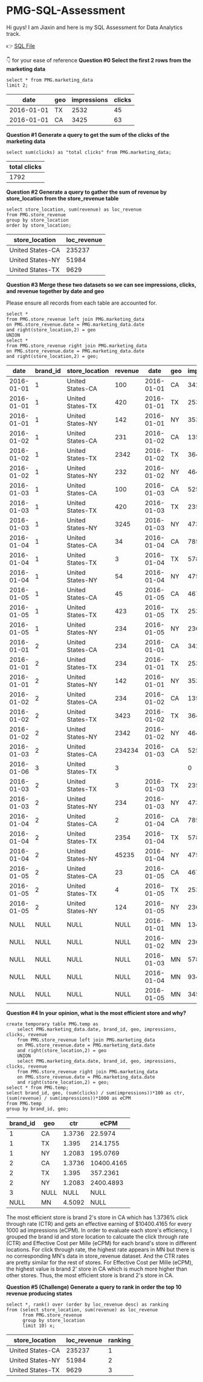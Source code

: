# PMG-SQL-Assessment
Hi guys! I am Jiaxin and here is my SQL Assessment for Data Analytics track. 

:point_right: [SQL File ](https://github.com/yjjjjxx/PMG-SQL-Assessment/blob/main/PMG.sql)

:point_down: for your ease of reference
**Question #0 Select the first 2 rows from the marketing data**

```mysql
select * from PMG.marketing_data
limit 2;
```

| date       | geo  | impressions | clicks |
| ---------- | ---- | ----------- | ------ |
| 2016-01-01 | TX   | 2532        | 45     |
| 2016-01-01 | CA   | 3425        | 63     |

**Question #1 Generate a query to get the sum of the clicks of the marketing data**

```mysql
select sum(clicks) as "total clicks" from PMG.marketing_data;
```

| total clicks |
| ------------ |
| 1792         |

**Question #2 Generate a query to gather the sum of revenue by store_location from the store_revenue table**

```mysql
select store_location, sum(revenue) as loc_revenue
from PMG.store_revenue
group by store_location
order by store_location;
```

| store_location   | loc_revenue |
| ---------------- | ----------- |
| United States-CA | 235237      |
| United States-NY | 51984       |
| United States-TX | 9629        |

**Question #3 Merge these two datasets so we can see impressions, clicks, and revenue together by date and geo** 

Please ensure all records from each table are accounted for.

```mysql
select *
from PMG.store_revenue left join PMG.marketing_data
on PMG.store_revenue.date = PMG.marketing_data.date
and right(store_location,2) = geo
UNION
select *
from PMG.store_revenue right join PMG.marketing_data
on PMG.store_revenue.date = PMG.marketing_data.date
and right(store_location,2) = geo;
```

| date       | brand_id | store_location   | revenue | date       | geo  | impressions | clicks |
| ---------- | -------- | ---------------- | ------- | ---------- | ---- | ----------- | ------ |
| 2016-01-01 | 1        | United States-CA | 100     | 2016-01-01 | CA   | 3425        | 63     |
| 2016-01-01 | 1        | United States-TX | 420     | 2016-01-01 | TX   | 2532        | 45     |
| 2016-01-01 | 1        | United States-NY | 142     | 2016-01-01 | NY   | 3532        | 25     |
| 2016-01-02 | 1        | United States-CA | 231     | 2016-01-02 | CA   | 1354        | 53     |
| 2016-01-02 | 1        | United States-TX | 2342    | 2016-01-02 | TX   | 3643        | 23     |
| 2016-01-02 | 1        | United States-NY | 232     | 2016-01-02 | NY   | 4643        | 85     |
| 2016-01-03 | 1        | United States-CA | 100     | 2016-01-03 | CA   | 5258        | 36     |
| 2016-01-03 | 1        | United States-TX | 420     | 2016-01-03 | TX   | 2353        | 57     |
| 2016-01-03 | 1        | United States-NY | 3245    | 2016-01-03 | NY   | 4735        | 63     |
| 2016-01-04 | 1        | United States-CA | 34      | 2016-01-04 | CA   | 7854        | 85     |
| 2016-01-04 | 1        | United States-TX | 3       | 2016-01-04 | TX   | 5783        | 47     |
| 2016-01-04 | 1        | United States-NY | 54      | 2016-01-04 | NY   | 4754        | 36     |
| 2016-01-05 | 1        | United States-CA | 45      | 2016-01-05 | CA   | 4678        | 73     |
| 2016-01-05 | 1        | United States-TX | 423     | 2016-01-05 | TX   | 2535        | 63     |
| 2016-01-05 | 1        | United States-NY | 234     | 2016-01-05 | NY   | 2364        | 33     |
| 2016-01-01 | 2        | United States-CA | 234     | 2016-01-01 | CA   | 3425        | 63     |
| 2016-01-01 | 2        | United States-TX | 234     | 2016-01-01 | TX   | 2532        | 45     |
| 2016-01-01 | 2        | United States-NY | 142     | 2016-01-01 | NY   | 3532        | 25     |
| 2016-01-02 | 2        | United States-CA | 234     | 2016-01-02 | CA   | 1354        | 53     |
| 2016-01-02 | 2        | United States-TX | 3423    | 2016-01-02 | TX   | 3643        | 23     |
| 2016-01-02 | 2        | United States-NY | 2342    | 2016-01-02 | NY   | 4643        | 85     |
| 2016-01-03 | 2        | United States-CA | 234234  | 2016-01-03 | CA   | 5258        | 36     |
| 2016-01-06 | 3        | United States-TX | 3       |            |      | 0           | 0      |
| 2016-01-03 | 2        | United States-TX | 3       | 2016-01-03 | TX   | 2353        | 57     |
| 2016-01-03 | 2        | United States-NY | 234     | 2016-01-03 | NY   | 4735        | 63     |
| 2016-01-04 | 2        | United States-CA | 2       | 2016-01-04 | CA   | 7854        | 85     |
| 2016-01-04 | 2        | United States-TX | 2354    | 2016-01-04 | TX   | 5783        | 47     |
| 2016-01-04 | 2        | United States-NY | 45235   | 2016-01-04 | NY   | 4754        | 36     |
| 2016-01-05 | 2        | United States-CA | 23      | 2016-01-05 | CA   | 4678        | 73     |
| 2016-01-05 | 2        | United States-TX | 4       | 2016-01-05 | TX   | 2535        | 63     |
| 2016-01-05 | 2        | United States-NY | 124     | 2016-01-05 | NY   | 2364        | 33     |
| NULL       | NULL     | NULL             | NULL    | 2016-01-01 | MN   | 1342        | 784    |
| NULL       | NULL     | NULL             | NULL    | 2016-01-02 | MN   | 2366        | 85     |
| NULL       | NULL     | NULL             | NULL    | 2016-01-03 | MN   | 5783        | 87     |
| NULL       | NULL     | NULL             | NULL    | 2016-01-04 | MN   | 9345        | 24     |
| NULL       | NULL     | NULL             | NULL    | 2016-01-05 | MN   | 3452        | 25     |

**Question #4 In your opinion, what is the most efficient store and why?**

```mysql
create temporary table PMG.temp as
	select PMG.marketing_data.date, brand_id, geo, impressions, clicks, revenue
	from PMG.store_revenue left join PMG.marketing_data
	on PMG.store_revenue.date = PMG.marketing_data.date
	and right(store_location,2) = geo
	UNION
	select PMG.marketing_data.date, brand_id, geo, impressions, clicks, revenue
	from PMG.store_revenue right join PMG.marketing_data
	on PMG.store_revenue.date = PMG.marketing_data.date
	and right(store_location,2) = geo;
select * from PMG.temp;
select brand_id, geo, (sum(clicks) / sum(impressions))*100 as ctr, (sum(revenue) / sum(impressions))*1000 as eCPM
from PMG.temp
group by brand_id, geo;
```

| brand_id | geo  | ctr    | eCPM       |
| -------- | ---- | ------ | ---------- |
| 1        | CA   | 1.3736 | 22.5974    |
| 1        | TX   | 1.395  | 214.1755   |
| 1        | NY   | 1.2083 | 195.0769   |
| 2        | CA   | 1.3736 | 10400.4165 |
| 2        | TX   | 1.395  | 357.2361   |
| 2        | NY   | 1.2083 | 2400.4893  |
| 3        | NULL | NULL   | NULL       |
| NULL     | MN   | 4.5092 | NULL       |

The most efficient store is brand 2's store in CA which has 1.3736% click through rate (CTR) and gets an effective earning of $10400.4165 for every 1000 ad impressions (eCPM). In order to evaluate each store's efficiency, I grouped the brand id and store location to calcuate the click through rate (CTR) and Effective Cost per Mille (eCPM) for each brand's store in different locations. For click through rate, the highest rate appears in MN but there is no corresponding MN's data in store_revenue dataset. And the CTR rates are pretty similar for the rest of stores. For Effective Cost per Mille (eCPM), the highest value is brand 2' store in CA which is much more higher than other stores. Thus, the most efficient store is brand 2's store in CA. 

**Question #5 (Challenge) Generate a query to rank in order the top 10 revenue producing states**

```mysql
select *, rank() over (order by loc_revenue desc) as ranking
from (select store_location, sum(revenue) as loc_revenue
	  from PMG.store_revenue
	  group by store_location
	  limit 10) x;
```

| store_location   | loc_revenue | ranking |
| ---------------- | ----------- | ------- |
| United States-CA | 235237      | 1       |
| United States-NY | 51984       | 2       |
| United States-TX | 9629        | 3       |
